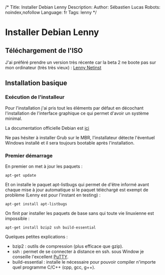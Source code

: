 /*
Title: Installer Debian Lenny
Description: 
Author: Sébastien Lucas
Robots: noindex,nofollow
Language: fr
Tags: lenny
*/
# Installer Debian Lenny

## Téléchargement de l'ISO
J'ai préféré prendre un version très récente car la beta 2 ne boote pas sur mon ordinateur (très très vieux) :
[Lenny Netinst](http://cdimage.debian.org/cdimage/daily-builds/daily/arch-latest/i386/iso-cd/)

## Installation basique

### Exécution de l'installeur
Pour l'installation j'ai pris tout les éléments par défaut en décochant l'installation de l'interface graphique ce qui permet d'avoir un système minimal.

La documentation officielle Debian est [ici](http://d-i.alioth.debian.org/manual/fr.i386/index.html)

Ne pas hésiter à installer Grub sur le MBR, l'installateur détecte l'éventuel Windows installé et il sera toujours bootable après l'installation.

### Premier démarrage

En premier on met à jour les paquets :

```
apt-get update
```

Et on installe le paquet apt-listbugs qui permet de d'être informé avant chaque mise à jour automatique si le paquet téléchargé est exempt de problème (Lenny est pour l'instant en testing) :

```
apt-get install apt-listbugs
```

On finit par installer les paquets de base sans qui toute vie linuxienne est impossible :

```
apt-get install bzip2 ssh build-essential
```

Quelques petites explications :
*	bzip2 : outils de compression (plus efficace que gzip). 
*	ssh : permet de se connecter à distance en ssh. sous Window je conseille l'excellent [PuTTY](http://www.chiark.greenend.org.uk/~sgtatham/putty/).
*	build-essential : installe le nécessaire pour pouvoir compiler n'importe quel programme C/C++ (cpp, gcc, g++).


